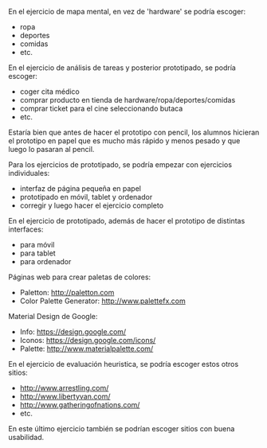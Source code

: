 En el ejercicio de mapa mental, en vez de 'hardware' se podría escoger:
- ropa
- deportes
- comidas
- etc.

En el ejercicio de análisis de tareas y posterior prototipado, se podría escoger:
- coger cita médico
- comprar producto en tienda de hardware/ropa/deportes/comidas
- comprar ticket para el cine seleccionando butaca
- etc.

Estaría bien que antes de hacer el prototipo con pencil, los alumnos hicieran
el prototipo en papel que es mucho más rápido y menos pesado
y que luego lo pasaran al pencil.

Para los ejercicios de prototipado, se podría empezar con ejercicios individuales:
- interfaz de página pequeña en papel
- prototipado en móvil, tablet y ordenador
- corregir y luego hacer el ejercicio completo

En el ejercicio de prototipado, además de hacer el prototipo de distintas interfaces:
- para móvil
- para tablet
- para ordenador

Páginas web para crear paletas de colores:
- Paletton: <http://paletton.com>
- Color Palette Generator: <http://www.palettefx.com>

Material Design de Google:
- Info: https://design.google.com/
- Iconos: https://design.google.com/icons/
- Palette: http://www.materialpalette.com/

En el ejercicio de evaluación heuristica, se podría escoger estos otros sitios:
- http://www.arrestling.com/
- http://www.libertyvan.com/
- http://www.gatheringofnations.com/
- etc.

En este último ejercicio también se podrían escoger sitios con buena usabilidad.
